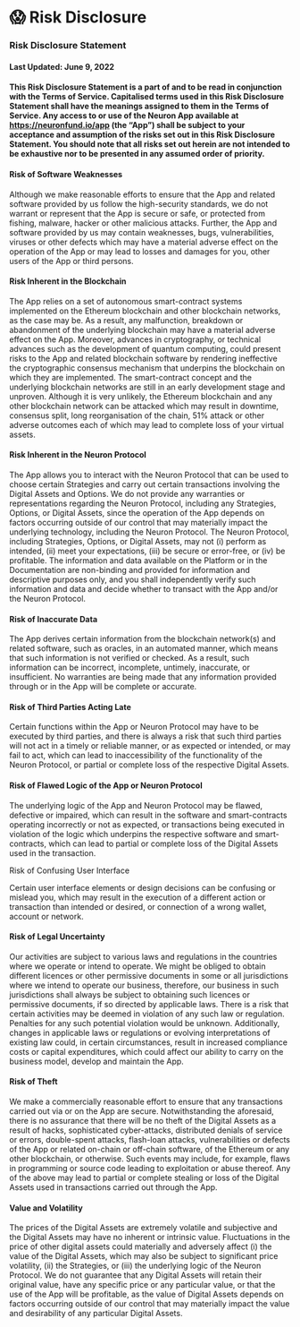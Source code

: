 # 😱 Risk Disclosure

### **Risk Disclosure Statement**

#### **Last Updated:** June 9, 2022

#### This Risk Disclosure Statement is a part of and to be read in conjunction with the Terms of Service. Capitalised terms used in this Risk Disclosure Statement shall have the meanings assigned to them in the Terms of Service. Any access to or use of the Neuron App available at https://neuronfund.io/app (the “**App**”) shall be subject to your acceptance and assumption of the risks set out in this Risk Disclosure Statement. You should note that all risks set out herein are not intended to be exhaustive nor to be presented in any assumed order of priority.

#### Risk of Software Weaknesses

Although we make reasonable efforts to ensure that the App and related software provided by us follow the high-security standards, we do not warrant or represent that the App is secure or safe, or protected from fishing, malware, hacker or other malicious attacks. Further, the App and software provided by us may contain weaknesses, bugs, vulnerabilities, viruses or other defects which may have a material adverse effect on the operation of the App or may lead to losses and damages for you, other users of the App or third persons.

#### Risk Inherent in the Blockchain <a href="#_heading-h.30j0zll" id="_heading-h.30j0zll"></a>

The App relies on a set of autonomous smart-contract systems implemented on the Ethereum blockchain and other blockchain networks, as the case may be. As a result, any malfunction, breakdown or abandonment of the underlying blockchain may have a material adverse effect on the App. Moreover, advances in cryptography, or technical advances such as the development of quantum computing, could present risks to the App and related blockchain software by rendering ineffective the cryptographic consensus mechanism that underpins the blockchain on which they are implemented. The smart-contract concept and the underlying blockchain networks are still in an early development stage and unproven. Although it is very unlikely, the Ethereum blockchain and any other blockchain network can be attacked which may result in downtime, consensus split, long reorganisation of the chain, 51% attack or other adverse outcomes each of which may lead to complete loss of your virtual assets.

#### Risk Inherent in the Neuron Protocol <a href="#_heading-h.eykbqgjufu39" id="_heading-h.eykbqgjufu39"></a>

The App allows you to interact with the Neuron Protocol that can be used to choose certain Strategies and carry out certain transactions involving the Digital Assets and Options. We do not provide any warranties or representations regarding the Neuron Protocol, including any Strategies, Options, or Digital Assets, since the operation of the App depends on factors occurring outside of our control that may materially impact the underlying technology, including the Neuron Protocol. The Neuron Protocol, including Strategies, Options, or Digital Assets, may not (i) perform as intended, (ii) meet your expectations, (iii) be secure or error-free, or (iv) be profitable. The information and data available on the Platform or in the Documentation are non-binding and provided for information and descriptive purposes only, and you shall independently verify such information and data and decide whether to transact with the App and/or the Neuron Protocol.

#### Risk of Inaccurate Data <a href="#_heading-h.b3vk8a5vnvr3" id="_heading-h.b3vk8a5vnvr3"></a>

The App derives certain information from the blockchain network(s) and related software, such as oracles, in an automated manner, which means that such information is not verified or checked. As a result, such information can be incorrect, incomplete, untimely, inaccurate, or insufficient. No warranties are being made that any information provided through or in the App will be complete or accurate.

#### Risk of Third Parties Acting Late <a href="#_heading-h.8gp6919uhpq8" id="_heading-h.8gp6919uhpq8"></a>

Certain functions within the App or Neuron Protocol may have to be executed by third parties, and there is always a risk that such third parties will not act in a timely or reliable manner, or as expected or intended, or may fail to act, which can lead to inaccessibility of the functionality of the Neuron Protocol, or partial or complete loss of the respective Digital Assets.

#### Risk of Flawed Logic of the App or Neuron Protocol <a href="#_heading-h.1fob9te" id="_heading-h.1fob9te"></a>

The underlying logic of the App and Neuron Protocol may be flawed, defective or impaired, which can result in the software and smart-contracts operating incorrectly or not as expected, or transactions being executed in violation of the logic which underpins the respective software and smart-contracts, which can lead to partial or complete loss of the Digital Assets used in the transaction.

Risk of Confusing User Interface

Certain user interface elements or design decisions can be confusing or mislead you, which may result in the execution of a different action or transaction than intended or desired, or connection of a wrong wallet, account or network.

#### Risk of Legal Uncertainty <a href="#_heading-h.3znysh7" id="_heading-h.3znysh7"></a>

Our activities are subject to various laws and regulations in the countries where we operate or intend to operate. We might be obliged to obtain different licences or other permissive documents in some or all jurisdictions where we intend to operate our business, therefore, our business in such jurisdictions shall always be subject to obtaining such licences or permissive documents, if so directed by applicable laws. There is a risk that certain activities may be deemed in violation of any such law or regulation. Penalties for any such potential violation would be unknown. Additionally, changes in applicable laws or regulations or evolving interpretations of existing law could, in certain circumstances, result in increased compliance costs or capital expenditures, which could affect our ability to carry on the business model, develop and maintain the App.

#### Risk of Theft <a href="#_heading-h.2et92p0" id="_heading-h.2et92p0"></a>

We make a commercially reasonable effort to ensure that any transactions carried out via or on the App are secure. Notwithstanding the aforesaid, there is no assurance that there will be no theft of the Digital Assets as a result of hacks, sophisticated cyber-attacks, distributed denials of service or errors, double-spent attacks, flash-loan attacks, vulnerabilities or defects of the App or related on-chain or off-chain software, of the Ethereum or any other blockchain, or otherwise. Such events may include, for example, flaws in programming or source code leading to exploitation or abuse thereof. Any of the above may lead to partial or complete stealing or loss of the Digital Assets used in transactions carried out through the App.

#### Value and Volatility

The prices of the Digital Assets are extremely volatile and subjective and the Digital Assets may have no inherent or intrinsic value. Fluctuations in the price of other digital assets could materially and adversely affect (i) the value of the Digital Assets, which may also be subject to significant price volatility, (ii) the Strategies, or (iii) the underlying logic of the Neuron Protocol. We do not guarantee that any Digital Assets will retain their original value, have any specific price or any particular value, or that the use of the App will be profitable, as the value of Digital Assets depends on factors occurring outside of our control that may materially impact the value and desirability of any particular Digital Assets.
